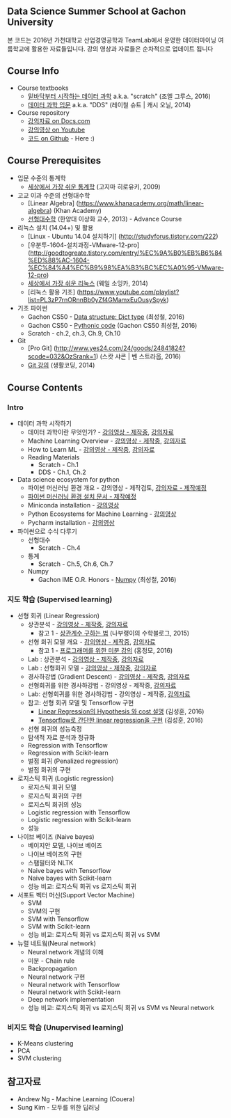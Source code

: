 ## Data Science Summer School at Gachon University
본 코드는 2016년 가천대학교 산업경영공학과 TeamLab에서 운영한 데이터마이닝 여름학교에 활용한 자료들입니다. 강의 영상과 자료들은 순차적으로 업데이트 됩니다

## Course Info
* Course textbooks
    - [밑바닥부터 시작하는 데이터 과학](http://www.yes24.com/24/goods/27951467?scode=032&OzSrank=1) a.k.a. "scratch" (조엘 그루스, 2016)
    - [데이터 과학 입문](http://www.yes24.com/24/goods/14982043?scode=032&OzSrank=4) a.k.a. "DDS" (레이철 슈트 | 캐시 오닐, 2014)
* Course repository
    - [강의자료 on Docs.com](https://doc.co/miwc5C)
    - [강의영상 on Youtube](https://www.youtube.com/playlist?list=PLBHVuYlKEkUIbVgM5H_9fh7cE9u45fR1J)
    - [코드 on Github](https://github.com/TeamLab/data_school_at_gachon) - Here :)

## Course Prerequisites
* 입문 수준의 통계학
    - [세상에서 가장 쉬운 통계학](http://www.yes24.com/24/goods/3625262?scode=032&OzSrank=1) (고지마 히로유키, 2009) 
* 고교 이과 수준의 선형대수학 
    - [Linear Algebra] (https://www.khanacademy.org/math/linear-algebra) (Khan Academy)
    - [선형대수학](https://www.youtube.com/playlist?list=PLSN_PltQeOyjDGSghAf92VhdMBeaLZWR3) (한양대 이상화 교수, 2013) - Advance Course
* 리눅스 설치 (14.04+) 및 활용
    - [Linux - Ubuntu 14.04 설치하기] (http://studyforus.tistory.com/222)
    - [우분투-1604-설치과정-VMware-12-pro] (http://goodtogreate.tistory.com/entry/%EC%9A%B0%EB%B6%84%ED%88%AC-1604-%EC%84%A4%EC%B9%98%EA%B3%BC%EC%A0%95-VMware-12-pro)
    - [세상에서 가장 쉬운 리눅스](http://www.yes24.com/24/goods/12653103?scode=032&OzSrank=1) (웨일 소잉카, 2014)
    - [리눅스 활용 기초] (https://www.youtube.com/playlist?list=PL3zP7rnORnnBb0yZf4GMamxEuOusySpyk)
* 기초 파이썬 
    - Gachon CS50 - [Data structure: Dict type](https://www.youtube.com/playlist?list=PLBHVuYlKEkUJtTFNVy6c5OZ44878knlRS) (최성철, 2016)
    - Gachon CS50 -  [Pythonic code](https://www.youtube.com/watch?v=dFjuSonfEQI&list=PLBHVuYlKEkUJtTFNVy6c5OZ44878knlRS&index=8) (Gachon CS50 최성철, 2016)
    - Scratch - ch.2, ch.3, Ch.9, Ch.10
* Git
    - [Pro Git] (http://www.yes24.com/24/goods/24841824?scode=032&OzSrank=1) (스캇 샤콘 | 벤 스트라웁, 2016)
    - [Git 강의](https://www.youtube.com/playlist?list=PLuHgQVnccGMCB06JE7zFIAOJtdcZBVrap) (생활코딩, 2014)

## Course Contents

### Intro
* 데이터 과학 시작하기
    - 데이터 과학이란 무엇인가? - [강의영상 - 제작중](), [강의자료](https://doc.co/t57U5G/miwc5C)
    - Machine Learning Overview - [강의영상 - 제작중](), [강의자료](https://doc.co/ixxrYu/miwc5C)
    - How to Learn ML - [강의영상 - 제작중](), [강의자료](https://doc.co/pu98fv/miwc5C)
    - Reading Materials 
        - Scratch - Ch.1 
        - DDS - Ch.1, Ch.2 
* Data science ecosystem for python
    - 파이썬 머신러닝 환경 개요 - 강의영상 - 제작검토, [강의자료 - 제작예정]()
    - [파이썬 머신러닝 환경 설치 문서 - 제작예정]() 
    - Miniconda installation - [강의영상](https://youtu.be/SAbunYOXaRU?list=PLBHVuYlKEkUIbVgM5H_9fh7cE9u45fR1J) 
    - Python Ecosystems for Machine Learning - [강의영상](https://youtu.be/BobZjJVZorY?list=PLBHVuYlKEkUIbVgM5H_9fh7cE9u45fR1J)
    - Pycharm installation - [강의영상](https://youtu.be/BobZjJVZorY)
* 파이썬으로 수식 다루기 
    - 선형대수
        - Scratch - Ch.4
    - 통계
        - Scratch - Ch.5, Ch.6, Ch.7
    - Numpy 
         - Gachon IME O.R. Honors - [Numpy](https://www.youtube.com/playlist?list=PLBHVuYlKEkULZLnKLzRq1CnNBOBlBTkqp) (최성철, 2016)

### 지도 학습 (Supervised learning)
* 선형 회귀 (Linear Regression)
    - 상관분석 - [강의영상 - 제작중](), [강의자료](https://doc.co/ALbkA1)
        - 참고 1 - [상관계수 구하는 법](http://math7.tistory.com/113) (나부랭이의 수학블로그, 2015)
    - 선형 회귀 모델 개요  - [강의영상 - 제작중](), [강의자료](https://doc.co/YZmpW9)
        - 참고 1 - [프로그래머를 위한 미분 강의](https://youtu.be/LwhK9HBEVAM) (홍정모, 2016)
    - Lab : 상관분석 - [강의영상 - 제작중](), [강의자료](https://doc.co/KAdm49)
    - Lab : 선형회귀 모델 - [강의영상 - 제작중](), [강의자료](https://doc.co/pXRgaD)
    - 경사하강법 (Gradient Descent) - [강의영상 - 제작중](), [강의자료](https://doc.co/NTaRyv)
    - 선형회귀를 위한 경사하강법 - 강의영상 - 제작중, [강의자료](https://doc.co/NTaRyv)
    - Lab: 선형회귀를 위한 경사하강법 - 강의영상 - 제작중, [강의자료](https://doc.co/NTaRyv)
    - 참고: 선형 회귀 모델 및 Tensorflow 구현
        - [Linear Regression의 Hypothesis 와 cost 설명](https://youtu.be/Hax03rCn3UI?list=PLlMkM4tgfjnLSOjrEJN31gZATbcj_MpUm) (김성훈, 2016)
        - [Tensorflow로 간단한 linear regression을 구현](https://youtu.be/4HrSxpi3IAM?list=PLlMkM4tgfjnLSOjrEJN31gZATbcj_MpUm) (김성훈, 2016)
    - 선형 회귀의 성능측정
    - 탐색적 자료 분석과 정규화 
    - Regression with Tensorflow
    - Regression with Scikit-learn    
    - 벌점 회귀 (Penalized regression)
    - 벌점 회귀의 구현
* 로지스틱 회귀 (Logistic regression)
    - 로지스틱 회귀 모델 
    - 로지스틱 회귀의 구현
    - 로지스틱 회귀의 성능
    - Logistic regression with Tensorflow
    - Logistic regression with Scikit-learn    
    - 성능 
* 나이브 베이즈 (Naive bayes)
    - 베이지안 모델, 나이브 베이즈
    - 나이브 베이즈의 구현
    - 스팸필터와 NLTK
    - Naive bayes with Tensorflow
    - Naive bayes with Scikit-learn    
    - 성능 비교: 로지스틱 회귀 vs 로지스틱 회귀
* 서포트 벡터 머신(Support Vector Machine)
    - SVM 
    - SVM의 구현
    - SVM with Tensorflow
    - SVM with Scikit-learn    
    - 성능 비교: 로지스틱 회귀 vs 로지스틱 회귀 vs SVM
* 뉴럴 네트웤(Neural network)
    - Neural network 개념의 이해
    - 미분 - Chain rule
    - Backpropagation
    - Neural network 구현
    - Neural network with Tensorflow
    - Neural network with Scikit-learn    
    - Deep network implementation
    - 성능 비교: 로지스틱 회귀 vs 로지스틱 회귀 vs SVM vs Neural network
    
### 비지도 학습 (Unupervised learning)
* K-Means clustering
* PCA
* SVM clustering

## 참고자료
* Andrew Ng - Machine Learning (Couera)
* Sung Kim - 모두를 위한 딥러닝



    


